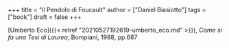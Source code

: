 +++
title = "Il Pendolo di Foucault"
author = ["Daniel Biasiotto"]
tags = ["book"]
draft = false
+++

[Umberto Eco]({{< relref "20210527192619-umberto_eco.md" >}}), _Come si fa una Tesi di Laurea_, Bompiani, 1988, pp.687